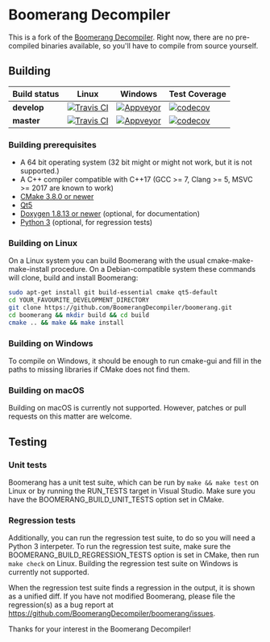 # Boomerang Decompiler

This is a fork of the [Boomerang Decompiler](http://boomerang.sourceforge.net/).
Right now, there are no pre-compiled binaries available, so you'll have to compile from source yourself.

## Building

| **Build status** | Linux | Windows | Test Coverage |
|------------------|-------|---------|---------------|
|    **develop**   | [![Travis CI](https://api.travis-ci.com/BoomerangDecompiler/boomerang.svg?branch=develop)](https://travis-ci.com/BoomerangDecompiler/boomerang) | [![Appveyor](https://ci.appveyor.com/api/projects/status/9ftcn56cys23784j/branch/develop?svg=true)](https://ci.appveyor.com/project/nemerle/boomerang/branch/develop) | [![codecov](https://codecov.io/gh/BoomerangDecompiler/boomerang/branch/develop/graph/badge.svg)](https://codecov.io/gh/BoomerangDecompiler/boomerang/branch/develop) |
|    **master**    | [![Travis CI](https://api.travis-ci.com/BoomerangDecompiler/boomerang.svg?branch=master)](https://travis-ci.com/BoomerangDecompiler/boomerang)  | [![Appveyor](https://ci.appveyor.com/api/projects/status/9ftcn56cys23784j/branch/master?svg=true)](https://ci.appveyor.com/project/nemerle/boomerang/branch/master)   | [![codecov](https://codecov.io/gh/BoomerangDecompiler/boomerang/branch/master/graph/badge.svg)](https://codecov.io/gh/BoomerangDecompiler/boomerang/branch/master)   |

### Building prerequisites

 - A 64 bit operating system (32 bit might or might not work, but it is not supported.)
 - A C++ compiler compatible with C++17 (GCC \>= 7, Clang \>= 5, MSVC \>= 2017 are known to work)
 - [CMake 3.8.0 or newer](https://cmake.org/download/)
 - [Qt5](https://www.qt.io/download-open-source/)
 - [Doxygen 1.8.13 or newer](http://www.doxygen.nl/) (optional, for documentation)
 - [Python 3](https://www.python.org/downloads/) (optional, for regression tests)

### Building on Linux

On a Linux system you can build Boomerang with the usual cmake-make-make-install procedure.
On a Debian-compatible system these commands will clone, build and install Boomerang:

```bash
sudo apt-get install git build-essential cmake qt5-default
cd YOUR_FAVOURITE_DEVELOPMENT_DIRECTORY
git clone https://github.com/BoomerangDecompiler/boomerang.git
cd boomerang && mkdir build && cd build
cmake .. && make && make install
```

### Building on Windows

To compile on Windows, it should be enough to run cmake-gui and fill in the paths to missing libraries if CMake does not find them.


### Building on macOS

Building on macOS is currently not supported. However, patches or pull requests on this matter are welcome.


## Testing

### Unit tests

Boomerang has a unit test suite, which can be run by `make && make test` on Linux or by running the RUN_TESTS target in Visual Studio.
Make sure you have the BOOMERANG_BUILD_UNIT_TESTS option set in CMake.

### Regression tests

Additionally, you can run the regression test suite, to do so you will need a Python 3 interpeter.
To run the regression test suite, make sure the BOOMERANG_BUILD_REGRESSION_TESTS option is set in CMake, then run `make check`
on Linux. Building the regression test suite on Windows is currently not supported.

When the regression test suite finds a regression in the output, it is shown as a unified diff.
If you have not modified Boomerang, please file the regression(s) as a bug report at https://github.com/BoomerangDecompiler/boomerang/issues.


Thanks for your interest in the Boomerang Decompiler!

